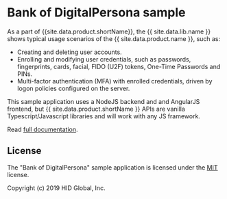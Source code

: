 # Bank of DigitalPersona sample

As a part of {{site.data.product.shortName}}, the {{ site.data.lib.name }} shows typical usage scenarios of the {{ site.data.product.name }}, such as:

* Creating and deleting user accounts.
* Enrolling and modifying user credentials, such as passwords, fingerprints, cards, facial, FIDO (U2F) tokens, One-Time Passwords and PINs.
* Multi-factor authentication (MFA) with enrolled credentials, driven by logon policies configured on the server.

This sample application uses a NodeJS backend and and AngularJS frontend, but {{ site.data.product.shortName }}
APIs are vanilla Typescript/Javascript libraries and will work with any JS framework.

Read [full documentation](https://hidglobal.github.io/digitalpersona-sample-angularjs/).


## License

The "Bank of DigitalPersona" sample application is licensed under the [MIT](./LICENSE) license.

Copyright (c) 2019 HID Global, Inc.
